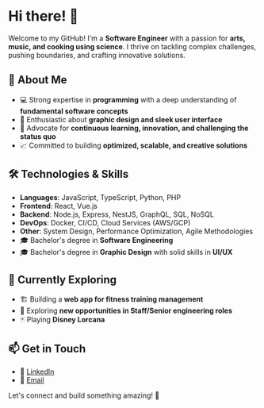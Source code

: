 # Hi there! 👋

Welcome to my GitHub! I'm a **Software Engineer** with a passion for **arts, music, and cooking using science**. I thrive on tackling complex challenges, pushing boundaries, and crafting innovative solutions.

## 🚀 About Me
- 💻 Strong expertise in **programming** with a deep understanding of **fundamental software concepts**
- 🎨 Enthusiastic about **graphic design and sleek user interface**
- 🤖 Advocate for **continuous learning, innovation, and challenging the status quo**
- 📈 Committed to building **optimized, scalable, and creative solutions**

## 🛠️ Technologies & Skills
- **Languages**: JavaScript, TypeScript, Python, PHP
- **Frontend**: React, Vue.js
- **Backend**: Node.js, Express, NestJS, GraphQL, SQL, NoSQL
- **DevOps**: Docker, CI/CD, Cloud Services (AWS/GCP)
- **Other**: System Design, Performance Optimization, Agile Methodologies
- 🎓 Bachelor's degree in **Software Engineering**
- 🎓 Bachelor's degree in **Graphic Design** with solid skills in **UI/UX**

## 🌱 Currently Exploring
- 🏗️ Building a **web app for fitness training management**
- 📖 Exploring **new opportunities in Staff/Senior engineering roles**
- 🃏 Playing **Disney Lorcana**

## 📫 Get in Touch
- 💼 [LinkedIn](https://www.linkedin.com/in/martinblanchette/)
- 📧 [Email](contact@martinblanchette.ca)

Let's connect and build something amazing! 🚀
